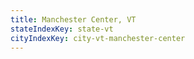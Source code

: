 ```yaml
---
title: Manchester Center, VT
stateIndexKey: state-vt
cityIndexKey: city-vt-manchester-center
---
```

